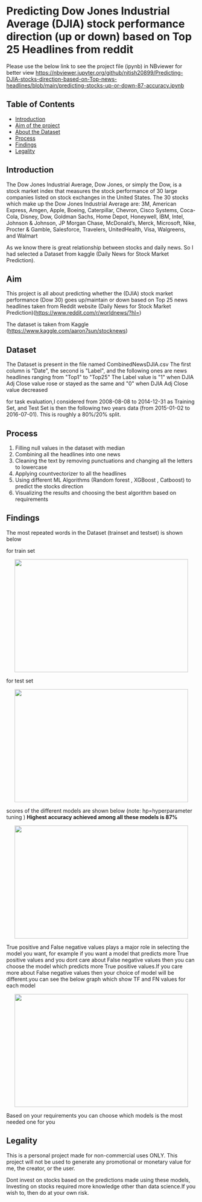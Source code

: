 # Predicting Dow Jones Industrial Average (DJIA) stock performance direction (up or down) based on Top 25 Headlines from reddit

Please use the below link to see the project file (ipynb) in NBviewer for better view
https://nbviewer.jupyter.org/github/nitish20899/Predicting-DJIA-stocks-direction-based-on-Top-news-headlines/blob/main/predicting-stocks-up-or-down-87-accuracy.ipynb


## Table of Contents
* [Introduction](#Introduction)
* [Aim of the project](#Aim)
* [About the Dataset](#Dataset)
* [Process](#Process)
* [Findings](#Findings)
* [Legality](#Legality)



## Introduction

The Dow Jones Industrial Average, Dow Jones, or simply the Dow, is a stock market index that measures the stock performance of 30 large companies listed on stock exchanges in the United States.
The 30 stocks which make up the Dow Jones Industrial Average are: 3M, American Express, Amgen, Apple, Boeing, Caterpillar, Chevron, Cisco Systems, Coca-Cola, Disney, Dow, Goldman Sachs, Home Depot, Honeywell, IBM, Intel, Johnson & Johnson, JP Morgan Chase, McDonald’s, Merck, Microsoft, Nike, Procter & Gamble, Salesforce, Travelers, UnitedHealth, Visa, Walgreens, and Walmart

As we know there is great relationship between stocks and daily news. So I had selected a Dataset from kaggle (Daily News for Stock Market Prediction).



## Aim 

This project is all about predicting whether the (DJIA) stock market performance (Dow 30) goes up/maintain or down based on Top 25 news headlines taken from Reddit website (Daily News for Stock Market Prediction)(https://www.reddit.com/r/worldnews/?hl=)

The dataset is taken from Kaggle (https://www.kaggle.com/aaron7sun/stocknews)



## Dataset

The Dataset is present in the file named CombinedNewsDJIA.csv
The first column is "Date", the second is "Label", and the following ones are news headlines ranging from "Top1" to "Top25"
The Label value is "1" when DJIA Adj Close value rose or stayed as the same and "0" when DJIA Adj Close value decreased

for task evaluation,I considered from 2008-08-08 to 2014-12-31 as Training Set, and Test Set is then the following two years data (from 2015-01-02 to 2016-07-01). This is roughly a 80%/20% split.



## Process

1) Filling null values in the dataset with median
2) Combining all the headlines into one news
3) Cleaning the text by removing punctuations and changing all the letters to lowercase
4) Applying countvectorizer to all the headlines
5) Using different ML Algorithms (Random forest , XGBoost , Catboost) to predict the stocks direction
5) Visualizing the results and choosing the best algorithm based on requirements



## Findings

The most repeated words in the Dataset (trainset and testset) is shown below

for train set
<p align="center">
  <img width="460" height="300" src="https://user-images.githubusercontent.com/63724986/98461972-afbc4000-21d6-11eb-9fd2-1007ebe06fcf.JPG">
</p>

for test set
<p align="center">
  <img width="460" height="300" src="https://user-images.githubusercontent.com/63724986/98461997-d8dcd080-21d6-11eb-8ba7-dab9fef9d469.JPG">
</p>

scores of the different models are shown below (note: hp=hyperparameter tuning )
**Highest accuracy achieved among all these models is 87%**
<p align="center">
  <img width="460" height="300" src="https://user-images.githubusercontent.com/63724986/98462319-9f599480-21d9-11eb-8e5f-855521d3301f.gif">
</p>

True positive and False negative values plays a major role in selecting the model you want, for example if you want a model that predicts more True positive values and you dont care about False negative values then you can choose the model which predicts more True positive values.If you care more about False negative values then your choice of model will be different.you can see the below graph which show TF and FN values for each model
<p align="center">
  <img width="460" height="300" src="https://user-images.githubusercontent.com/63724986/98463956-63c4c780-21e5-11eb-9925-dd414f4daec7.gif">
</p>

Based on your requirements you can choose which models is the most needed one for you



## Legality

This is a personal project made for non-commercial uses ONLY. This project will not be used to generate any promotional or monetary value for me, the creator, or the user.

Dont invest on stocks based on the predictions made using these models, Investing on stocks required more knowledge other than data science.If you wish to, then do at your own risk.
